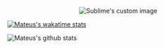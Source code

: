 
<p align="center">
 <img src="https://i.ibb.co/1bZKndc/Geom-trico-Anivers-rio-de-40-Anos-Capa-para-Facebook.png" alt="Sublime's custom image"/>
</p>


[![Mateus's wakatime stats](https://github-readme-stats.vercel.app/api/wakatime?username=willianrod)](https://github.com/anuraghazra/github-readme-stats)

![Mateus's github stats](https://github-readme-stats.vercel.app/api?username=anuraghazra&show_icons=true&theme=radical)
